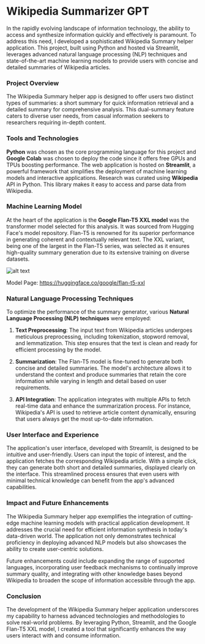 # Wikipedia Summarizer GPT

In the rapidly evolving landscape of information technology, the ability to access and synthesize information quickly and effectively is paramount. To address this need, I developed a sophisticated Wikipedia Summary helper application. This project, built using Python and hosted via Streamlit, leverages advanced natural language processing (NLP) techniques and state-of-the-art machine learning models to provide users with concise and detailed summaries of Wikipedia articles.

### Project Overview

The Wikipedia Summary helper app is designed to offer users two distinct types of summaries: a short summary for quick information retrieval and a detailed summary for comprehensive analysis. This dual-summary feature caters to diverse user needs, from casual information seekers to researchers requiring in-depth content.

### Tools and Technologies

**Python** was chosen as the core programming language for this project and **Google Colab** was chosen to deploy the code since it offers free GPUs and TPUs boosting performance. The web application is hosted on **Streamlit**, a powerful framework that simplifies the deployment of machine learning models and interactive applications. Research was curated using **Wikipedia** API in Python. This library makes it easy to access and parse data from Wikipedia.

### Machine Learning Model

At the heart of the application is the **Google Flan-T5 XXL model** was the transformer model selected for this analysis. It was sourced from Hugging Face's model repository. Flan-T5 is renowned for its superior performance in generating coherent and contextually relevant text. The XXL variant, being one of the largest in the Flan-T5 series, was selected as it ensures high-quality summary generation due to its extensive training on diverse datasets.

![alt text]([http://url/to/img.png](https://huggingface.co/datasets/huggingface/documentation-images/resolve/main/transformers/model_doc/flan2_architecture.jpg))

Model Page: https://huggingface.co/google/flan-t5-xxl

### Natural Language Processing Techniques

To optimize the performance of the summary generator, various **Natural Language Processing (NLP) techniques** were employed:

1. **Text Preprocessing**: The input text from Wikipedia articles undergoes meticulous preprocessing, including tokenization, stopword removal, and lemmatization. This step ensures that the text is clean and ready for efficient processing by the model.

2. **Summarization**: The Flan-T5 model is fine-tuned to generate both concise and detailed summaries. The model's architecture allows it to understand the context and produce summaries that retain the core information while varying in length and detail based on user requirements.

3. **API Integration**: The application integrates with multiple APIs to fetch real-time data and enhance the summarization process. For instance, Wikipedia's API is used to retrieve article content dynamically, ensuring that users always get the most up-to-date information.

### User Interface and Experience

The application's user interface, developed with Streamlit, is designed to be intuitive and user-friendly. Users can input the topic of interest, and the application fetches the corresponding Wikipedia article. With a simple click, they can generate both short and detailed summaries, displayed clearly on the interface. This streamlined process ensures that even users with minimal technical knowledge can benefit from the app's advanced capabilities.

### Impact and Future Enhancements

The Wikipedia Summary helper app exemplifies the integration of cutting-edge machine learning models with practical application development. It addresses the crucial need for efficient information synthesis in today's data-driven world. The application not only demonstrates technical proficiency in deploying advanced NLP models but also showcases the ability to create user-centric solutions.

Future enhancements could include expanding the range of supported languages, incorporating user feedback mechanisms to continually improve summary quality, and integrating with other knowledge bases beyond Wikipedia to broaden the scope of information accessible through the app.

### Conclusion

The development of the Wikipedia Summary helper application underscores my capability to harness advanced technologies and methodologies to solve real-world problems. By leveraging Python, Streamlit, and the Google Flan-T5 XXL model, I created a tool that significantly enhances the way users interact with and consume information.
